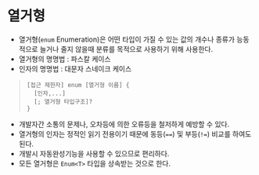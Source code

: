 # 열거형
- 열거형(`enum` Enumeration)은 어떤 타입이 가질 수 있는 값의 개수나 종류가 능동적으로 늘거나 줄지 않을때 분류를 목적으로 사용하기 위해 사용한다.
- 열거형의 명명법 : 파스칼 케이스
- 인자의 명명법 : 대문자 스네이크 케이스
>```
> [접근 제한자] enum [열거형 이름] {
>   [인자,...]
>   [; 열거형 타입구조]?
> }
>```
- 개발자간 소통의 문제나, 오차등에 의한 오류등을 철저하게 예방할 수 있다.
- 열거형의 인자는 정적인 읽기 전용이기 때문에 동등(`==`) 및 부등(`!=`) 비교를 하여도 된다.
- 개발시 자동완성기능을 사용할 수 있으므로 편리하다.
- 모든 열거형은 `Enum<T>` 타입을 상속받는 것으로 한다.